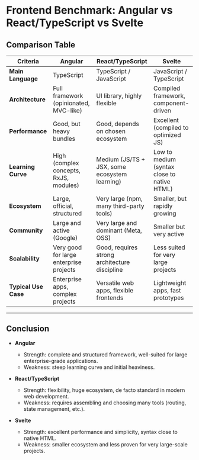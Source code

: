# Frontend Benchmark: Angular vs React/TypeScript vs Svelte

## Comparison Table

| Criteria             | Angular                                 | React/TypeScript                              | Svelte                                      |
| -------------------- | --------------------------------------- | --------------------------------------------- | ------------------------------------------- |
| **Main Language**    | TypeScript                              | TypeScript / JavaScript                       | JavaScript / TypeScript                     |
| **Architecture**     | Full framework (opinionated, MVC-like)  | UI library, highly flexible                   | Compiled framework, component-driven        |
| **Performance**      | Good, but heavy bundles                 | Good, depends on chosen ecosystem             | Excellent (compiled to optimized JS)        |
| **Learning Curve**   | High (complex concepts, RxJS, modules)  | Medium (JS/TS + JSX, some ecosystem learning) | Low to medium (syntax close to native HTML) |
| **Ecosystem**        | Large, official, structured             | Very large (npm, many third-party tools)      | Smaller, but rapidly growing                |
| **Community**        | Large and active (Google)               | Very large and dominant (Meta, OSS)           | Smaller but very active                     |
| **Scalability**      | Very good for large enterprise projects | Good, requires strong architecture discipline | Less suited for very large projects         |
| **Typical Use Case** | Enterprise apps, complex projects       | Versatile web apps, flexible frontends        | Lightweight apps, fast prototypes           |

---

## Conclusion

- **Angular**

  - Strength: complete and structured framework, well-suited for large enterprise-grade applications.
  - Weakness: steep learning curve and initial heaviness.

- **React/TypeScript**

  - Strength: flexibility, huge ecosystem, de facto standard in modern web development.
  - Weakness: requires assembling and choosing many tools (routing, state management, etc.).

- **Svelte**
  - Strength: excellent performance and simplicity, syntax close to native HTML.
  - Weakness: smaller ecosystem and less proven for very large-scale projects.
